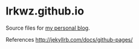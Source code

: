 lrkwz.github.io
===============

Source files for [my personal blog](http://lrkwz.github.io).

References
<http://jekyllrb.com/docs/github-pages/>
